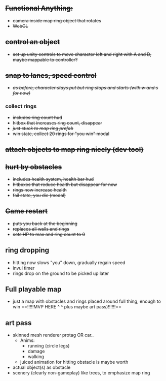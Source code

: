 ## ~~Functional Anything:~~
- ~~camera inside map ring object that rotates~~
- ~~WebGL~~ 
## ~~control an object~~
- ~~set up unity controls to move character left and right with A and D, maybe mappable to controller?~~
## ~~snap to lanes, speed control~~
- ~~*as before, character stays put but ring stops and starts (with w and s for now)*~~
### collect rings
- ~~includes ring count hud~~
- ~~hitbox that increases ring count, disappear~~
- ~~*just stuck to map ring prefab*~~
- ~~win state, collect 20 rings for "you win" modal~~
## ~~attach objects to map ring nicely (dev tool)~~
## ~~hurt by obstacles~~ 
- ~~includes health system, health bar hud~~
- ~~hitboxes that reduce health but disappear for now~~
- ~~rings now increase health~~
- ~~fail state, you die (modal)~~
## ~~Game restart~~
- ~~puts you back at the beginning~~
- ~~replaces all walls and rings~~
- ~~sets HP to max and ring count to 0~~
## ring dropping
- hitting now slows "you" down, gradually regain speed
- invul timer
- rings drop on the ground to be picked up later
## Full playable map
- just a map with obstacles and rings placed around full thing, enough to win
==!!!!!MVP HERE ^ ^ plus maybe art pass)!!!!!!==
## art pass
- skinned mesh renderer protag OR car..
	- Anims:
		- running (circle legs)
		- damage
		- walking
	- juiced animation for hitting obstacle is maybe worth
- actual object(s) as obstacle
- scenery (clearly non-gameplay) like trees, to emphasize map ring